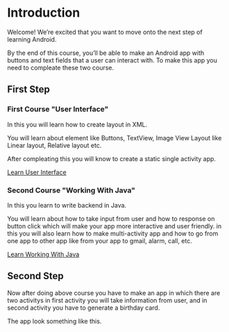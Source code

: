 # Introduction

Welcome! We’re excited that you want to move onto the next step of learning Android.

By the end of this course, you’ll be able to make an Android app with buttons and text fields that a user can interact with.
To make this app you need to compleate these two course.

## First Step

### First Course "User Interface"

In this you will learn how to create layout in XML.

You will learn about element like Buttons, TextView, Image View Layout like Linear layout, Relative layout etc.

After compleating this you will know to create a static single activity app.

[Learn User Interface](https://www.udacity.com/course/android-basics-user-interface--ud834)

### Second Course "Working With Java"

In this you learn to write backend in Java.

You will learn about how to take input from user and how to response on button click which will make your app more interactive and user friendly.
in this you will also learn how to make multi-activity app and how to go from one app to other app like from your app to gmail, alarm, call, etc.

[Learn Working With Java](https://www.udacity.com/course/android-basics-user-input--ud836)

## Second Step

Now after doing above course you have to make an app in which there are two activitys
in first activity you will take information from user, and in second activity you have to
generate a birthday card.

The app look something like this.
